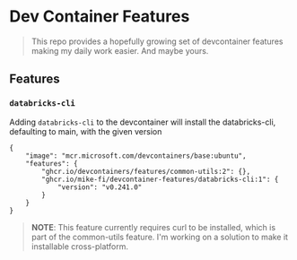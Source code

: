 # Dev Container Features

> This repo provides a hopefully growing set of devcontainer features making my daily work easier. And maybe yours.

## Features

### `databricks-cli`

Adding `databricks-cli` to the devcontainer will install the databricks-cli, defaulting to main, with the given version

```jsonc
{
    "image": "mcr.microsoft.com/devcontainers/base:ubuntu",
    "features": {
        "ghcr.io/devcontainers/features/common-utils:2": {},
        "ghcr.io/mike-fi/devcontainer-features/databricks-cli:1": {
            "version": "v0.241.0"
        }
    }
}
```
> __NOTE__: This feature currently requires curl to be installed, which is part of the common-utils feature. I'm working on a solution to make it installable cross-platform.